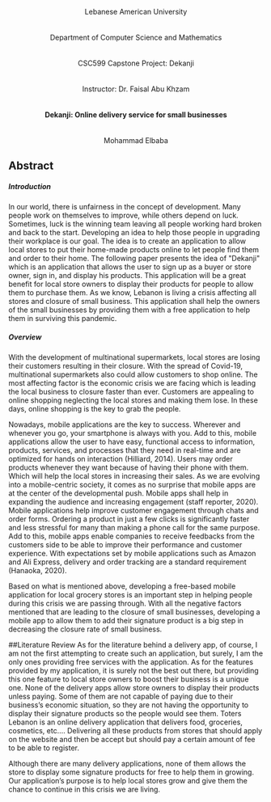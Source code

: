 <p align="center">
Lebanese American University
<br>
<br>
<br>
Department of Computer Science and Mathematics
<br>
<br>
<br>
CSC599 Capstone Project: Dekanji
<br>
<br>
<br>
Instructor: Dr. Faisal Abu Khzam
<br>
<br>
<br>
<b> Dekanji: Online delivery service for small businesses </b>
<br>
<br>
<br>
Mohammad Elbaba
</p>


## Abstract

<h5>Introduction</h5>
In our world, there is unfairness in the concept of development. Many people work on themselves to improve, while others depend on luck. Sometimes, luck is the winning team leaving all people working hard broken and back to the start. Developing an idea to help those people in upgrading their workplace is our goal. The idea is to create an application to allow local stores to put their home-made products online to let people find them and order to their home. The following paper presents the idea of "Dekanji" which is an application that allows the user to sign up as a buyer or store owner, sign in, and display his products. This application will be a great benefit for local store owners to display their products for people to allow them to purchase them. As we know, Lebanon is living a crisis affecting all stores and closure of small business. This application shall help the owners of the small businesses by providing them with a free application to help them in surviving this pandemic.

<h5>Overview</h5>
With the development of multinational supermarkets, local stores are losing their customers resulting in their closure. With the spread of Covid-19, multinational supermarkets also could allow customers to shop online. The most affecting factor is the economic crisis we are facing which is leading the local business to closure faster than ever. Customers are appealing to online shopping neglecting the local stores and making them lose. In these days, online shopping is the key to grab the people.


Nowadays, mobile applications are the key to success. Wherever and whenever you go, your smartphone is always with you. Add to this, mobile applications allow the user to have easy, functional access to information, products, services, and processes that they need in real-time and are optimized for hands on interaction (Hilliard, 2014). Users may order products whenever they want because of having their phone with them. Which will help the local stores in increasing their sales. As we are evolving into a mobile-centric society, it comes as no surprise that mobile apps are at the center of the developmental push. Mobile apps shall help in expanding the audience and increasing engagement (staff reporter, 2020). Mobile applications help improve customer engagement through chats and order forms. Ordering a product in just a few clicks is significantly faster and less stressful for many than making a phone call for the same purpose. Add to this, mobile apps enable companies to receive feedbacks from the customers side to be able to improve their performance and customer experience. With expectations set by mobile applications such as Amazon and Ali Express, delivery and order tracking are a standard requirement (Hanaoka, 2020).


Based on what is mentioned above, developing a free-based mobile application for local grocery stores is an important step in helping people during this crisis we are passing through. With all the negative factors mentioned that are leading to the closure of small businesses, developing a mobile app to allow them to add their signature product is a big step in decreasing the closure rate of small business.


##Literature Review
As for the literature behind a delivery app, of course, I am not the first attempting to create such an application, but surely, I am the only ones providing free services with the application. As for the features provided by my application, it is surely not the best out there, but providing this one feature to local store owners to boost their business is a unique one. None of the delivery apps allow store owners to display their products unless paying. Some of them are not capable of paying due to their business’s economic situation, so they are not having the opportunity to display their signature products so the people would see them. Toters Lebanon is an online delivery application that delivers food, groceries, cosmetics, etc.… Delivering all these products from stores that should apply on the website and then be accept but should pay a certain amount of fee to be able to register.


Although there are many delivery applications, none of them allows the store to display some signature products for free to help them in growing. Our application’s purpose is to help local stores grow and give them the chance to continue in this crisis we are living.
